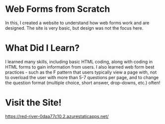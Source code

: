 # Web Forms from Scratch
In this, I created a website to understand how web forms work and are designed. The site is very basic, but design was not the focus here.


# What Did I Learn?
I learned many skills, including basic HTML coding, along with coding in HTML forms to gain information from users. I also learned web form best practices - such as the F pattern that users typically view a page with, not to overload the user with more than 5-7 questions per page, and to change the question format (multiple choice, short answer, drop-downs, etc.) often!


# Visit the Site!
https://red-river-0daa77c10.2.azurestaticapps.net/

